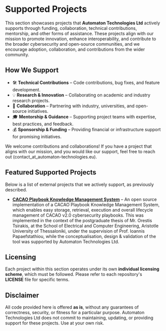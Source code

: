 # Supported Projects  

This section showcases projects that **Automaton Technologies Ltd** actively supports through funding, collaboration, technical contributions, mentorship, and other forms of assistance.
These projects align with our mission to promote innovation, enhance interoperability, and contribute to the broader cybersecurity and open-source communities, and we encourage adoption, collaboration, and contributions from the wider community.  

## How We Support  
- 🛠️ **Technical Contributions** – Code contributions, bug fixes, and feature development.  
- 💡 **Research & Innovation** – Collaborating on academic and industry research projects.  
- 🤝 **Collaboration** – Partnering with industry, universities, and open-source initiatives.  
- 🎓 **Mentorship & Guidance** – Supporting project teams with expertise, best practices, and feedback.  
- 💰 **Sponsorship & Funding** – Providing financial or infrastructure support for promising initiatives.  

We welcome contributions and collaborations! If you have a project that aligns with our mission, and you would like our support, feel free to reach out (contact_at_automaton-technologies.eu).  

## Featured Supported Projects  
Below is a list of external projects that we actively support, as previously described.  

- **[CACAO Playbook Knowledge Management System](https://github.com/Orestistsira/cacao-knowledge-base)** – An open source implementation of a CACAO Playbook Knowledge Management System, which enables easy storage, retrieval, execution and overall lifecycle management of CACAO v2.0 cybersecurity playbooks. This was implemented in the context of the postgraduate thesis of Mr. Orestis Tsirakis, at the School of Electrical and Computer Engineering, Aristotle University of Thessaloniki, under the supervision of Prof. Ioannis Papaefstathiou, while the conceptualisation, design & validation of the tool was supported by Automaton Technologies Ltd.

## Licensing  
Each project within this section operates under its own **individual licensing scheme**, which must be followed. Please refer to each repository's **LICENSE** file for specific terms.  

## Disclaimer  
All code provided here is offered **as is**, without any guarantees of correctness, security, or fitness for a particular purpose. Automaton Technologies Ltd does not commit to maintaining, updating, or providing support for these projects. Use at your own risk.  
